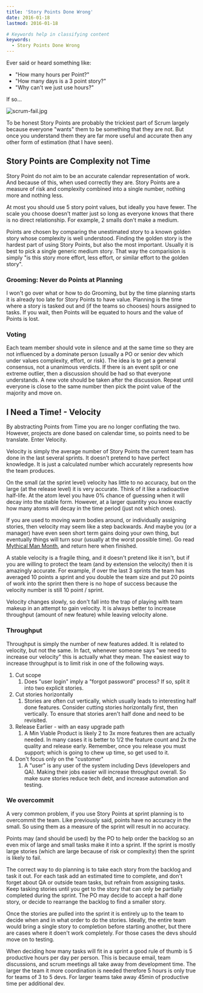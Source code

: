 ```yaml
---
title: 'Story Points Done Wrong'
date: 2016-01-18
lastmod: 2016-01-18

# Keywords help in classifying content
keywords:
  - Story Points Done Wrong
---
```


Ever said or heard something like:

- "How many hours per Point?"
- "How many days is a 3 point story?"
- "Why can't we just use hours?"

If so...

![scrum-fail.jpg](/images/scrum-fail.jpg)

<!--more-->

To be honest Story Points are probably the trickiest part of Scrum largely because everyone "wants" them to be something that they are not. But once you understand them they are far more useful and accurate then any other form of estimation (that I have seen).

## Story Points are Complexity not Time

Story Point do not aim to be an accurate calendar representation of work. And because of this, when used correctly they are. Story Points are a measure of risk and complexity combined into a single number, nothing more and nothing less.

At most you should use 5 story point values, but ideally you have fewer. The scale you choose doesn't matter just so long as everyone knows that there is no direct relationship. For example, 2 smalls don't make a medium.

Points are chosen by comparing the unestimated story to a known golden story whose complexity is well understood. Finding the golden story is the hardest part of using Story Points, but also the most important. Usually it is best to pick a single generic medium story. That way the comparision is simply "is this story more effort, less effort, or similar effort to the golden story".

### Grooming: Never do Points at Planning

I won't go over what or how to do Grooming, but by the time planning starts it is already too late for Story Points to have value. Planning is the time where a story is tasked out and (if the teams so chooses) hours assigned to tasks. If you wait, then Points will be equated to hours and the value of Points is lost.

### Voting

Each team member should vote in silence and at the same time so they are not influenced by a dominate person (usually a PO or senior dev which under values complexity, effort, or risk). The idea is to get a general consensus, not a unanimous verdicts. If there is an event split or one extreme outlier, then a discussion should be had so that everyone understands. A new vote should be taken after the discussion. Repeat until everyone is close to the same number then pick the point value of the majority and move on.

## I Need a Time! - Velocity

By abstracting Points from Time you are no longer conflating the two. However, projects are done based on calendar time, so points need to be translate. Enter Velocity.

Velocity is simply the average number of Story Points the current team has done in the last several sprints. It doesn't pretend to have perfect knowledge. It is just a calculated number which accurately represents how the team produces.

On the small (at the sprint level) velocity has little to no accuracy, but on the large (at the release level) it is very accurate. Think of it like a radioactive half-life. At the atom level you have 0% chance of guessing when it will decay into the stable form. However, at a larger quantity you know exactly how many atoms will decay in the time period (just not which ones).

If you are used to moving warm bodies around, or individually assigning stories, then velocity may seem like a step backwards. And maybe you (or a manager) have even seen short term gains doing your own thing, but eventually things will turn sour (usually at the worst possible time). Go read [Mythical Man Month](https://en.wikipedia.org/wiki/The_Mythical_Man-Month), and return here when finished.

A stable velocity is a fragile thing, and it doesn't pretend like it isn't, but if you are willing to protect the team (and by extension the velocity) then it is amazingly accurate. For example, if over the last 3 sprints the team has averaged 10 points a sprint and you double the team size and put 20 points of work into the sprint then there is no hope of success because the velocity number is still 10 point / sprint.

Velocity changes slowly, so don't fall into the trap of playing with team makeup in an attempt to gain velocity. It is always better to increase throughput (amount of new feature) while leaving velocity alone.

### Throughput

Throughput is simply the number of new features added. It is related to velocity, but not the same. In fact, whenever someone says "we need to increase our velocity" this is actually what they mean. The easiest way to increase throughput is to limit risk in one of the following ways.

1. Cut scope
    1. Does "user login" imply a "forgot password" process? If so, split it into two explicit stories.
2. Cut stories horizontally
    1. Stories are often cut vertically, which usually leads to interesting half done features. Consider cutting stories horizontally first, then vertically. To ensure that stories aren't half done and need to be revisited.
3. Release Earlier - with an easy upgrade path
    1. A Min Viable Product is likely 2 to 3x more features then are actually needed. In many cases it is better to 1/2 the feature count and 2x the quality and release early. Remember, once you release you must support; which is going to chew up time, so get used to it.
4. Don't focus only on the "customer"
    1. A "user" is any user of the system including Devs (developers and QA). Making their jobs easier will increase throughput overall. So make sure stories reduce tech debt, and increase automation and testing.

### We overcommit

A very common problem, if you use Story Points at sprint planning is to overcommit the team. Like previously said, points have no accuracy in the small. So using them as a measure of the sprint will result in no accuracy.

Points may (and should be used) by the PO to help order the backlog so an even mix of large and small tasks make it into a sprint. If the sprint is mostly large stories (which are large because of risk or complexity) then the sprint is likely to fail.

The correct way to do planning is to take each story from the backlog and task it out. For each task add an estimated time to complete, and don't forget about QA or outside team tasks, but refrain from assigning tasks. Keep tasking stories until you get to the story that can only be partially completed during the sprint. The PO may decide to accept a half done story, or decide to rearrange the backlog to find a smaller story.

Once the stories are pulled into the sprint it is entirely up to the team to decide when and in what order to do the stories. Ideally, the entire team would bring a single story to completion before starting another, but there are cases where it doen't work completely. For those cases the devs should move on to testing.

When deciding how many tasks will fit in a sprint a good rule of thumb is 5 productive hours per day per person. This is because email, team discussions, and scrum meetings all take away from development time. The larger the team it more coordination is needed therefore 5 hours is only true for teams of 3 to 5 devs. For larger teams take away 45min of productive time per additional dev.
